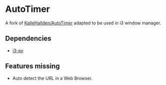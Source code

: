 # AutoTimer

A fork of [KalleHallden/AutoTimer](https://github.com/KalleHallden/AutoTimer) adapted to be used in i3 window manager.

## Dependencies
- [i3-py](https://github.com/ziberna/i3-py)

## Features missing
-   Auto detect the URL in a Web Browser.

